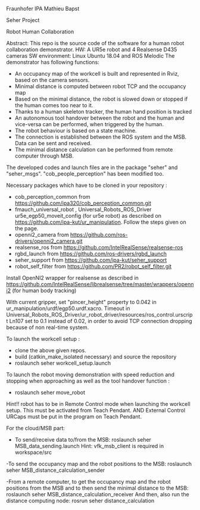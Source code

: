 Fraunhofer IPA
Mathieu Bapst

Seher Project

Robot Human Collaboration

Abstract: This repo is the source code of the software for a human robot collaboration demonstrator.
HW: A UR5e robot and 4 Realsense D435 cameras
SW environment: Linux Ubuntu 18.04 and ROS Melodic
The demonstrator has following functions:

- An occupancy map of the workcell is built and represented in Rviz, based on the camera sensors.
- Minimal distance is computed between robot TCP and the occupancy map
- Based on the minimal distance, the robot is slowed down or stopped if the human comes too near to it.
- Thanks to a human skeleton tracker, the human hand position is tracked 
- An autonomous tool handover between the robot and the human and vice-versa can be performed, when triggered by the human.
- The robot behaviour is based on a state machine.
- The connection is established between the ROS system and the MSB. Data can be sent and received.
- The minimal distance calculation can be performed from remote computer through MSB.

The developed codes and launch files are in the package "seher" and "seher_msgs". "cob_people_perception" has been modified too.

Necessary packages which have to be cloned in your repository :
- cob_perception_common from https://github.com/ipa320/cob_perception_common.git
- fmauch_universal_robot , Universal_Robots_ROS_Driver ur5e_egp50_moveit_config (for ur5e robot) as described on https://github.com/ipa-kut/ur_manipulation. Follow the steps given on the page.
- openni2_camera from https://github.com/ros-drivers/openni2_camera.git
- realsense_ros from https://github.com/IntelRealSense/realsense-ros
- rgbd_launch from https://github.com/ros-drivers/rgbd_launch
- seher_support from https://github.com/ipa-kut/seher_support
- robot_self_filter from https://github.com/PR2/robot_self_filter.git

Install OpenNI2 wrapper for realsense as described in https://github.com/IntelRealSense/librealsense/tree/master/wrappers/openni2 (for human body tracking)

With current gripper, set "pincer_height" property to 0.042 in ur_manipulation/urdf/egp50.urdf.xacro.
Timeout in Universal_Robots_ROS_Driver/ur_robot_driver/resources/ros_control.urscript Ln107 set to 0.1 instead of 0.02, in order to avoid TCP connection dropping because of non real-time system.

To launch the workcell setup :
- clone the above given repos.
- build (catkin_make_isolated necessary) and source the repository
- roslaunch seher workcell_setup.launch

To launch the robot moving demonstration with speed reduction and stopping when approaching as well as the tool handover function :
- roslaunch seher move_robot

Hint!! robot has to be in Remote Control mode when launching the workcell setup. This must be activated from Teach Pendant. AND External Control URCaps must be put in the program on Teach Pendant.

For the cloud/MSB part:
- To send/receive data to/from the MSB: roslaunch seher MSB_data_sending.launch
Hint: vfk_msb_client is required in workspace/src

-To send the occupancy map and the robot positions to the MSB: roslaunch seher MSB_distance_calculation_sender

-From a remote computer, to get the occupancy map and the robot positions from the MSB and to then send the minimal distance to the MSB: roslaunch seher MSB_distance_calculation_receiver
And then, also run the distance computing node: rosrun seher distance_calculation
